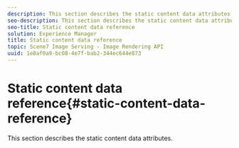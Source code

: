 ```yaml
---
description: This section describes the static content data attributes.
seo-description: This section describes the static content data attributes.
seo-title: Static content data reference
solution: Experience Manager
title: Static content data reference
topic: Scene7 Image Serving - Image Rendering API
uuid: 1e8af0a9-bc08-4e7f-bab2-344ec644e873
---
```


# Static content data reference{#static-content-data-reference}

This section describes the static content data attributes.

